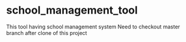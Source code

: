 # school_management_tool
This tool having school management system
Need to checkout master branch after clone of this project
